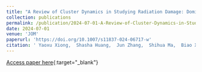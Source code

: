 ```yaml
---
title: "A Review of Cluster Dynamics in Studying Radiation Damage: Dominant Factors and Practical Implications"
collection: publications
permalink: /publication/2024-07-01-A-Review-of-Cluster-Dynamics-in-Studying-Radiation-Damage-Dominant-Factors-and-Practical-Implications
date: 2024-07-01
venue: 'JOM'
paperurl: 'https://doi.org/10.1007/s11837-024-06717-w'
citation: ' Yaoxu Xiong,  Shasha Huang,  Jun Zhang,  Shihua Ma,  Biao Xu,  Haijun Fu,  Xuepeng Xiang,  Wenyu Lu,  Shijun Zhao, &quot;A Review of Cluster Dynamics in Studying Radiation Damage: Dominant Factors and Practical Implications.&quot; JOM, 2024.'
---
```

[Access paper here](https://doi.org/10.1007/s11837-024-06717-w){:target="_blank"}
